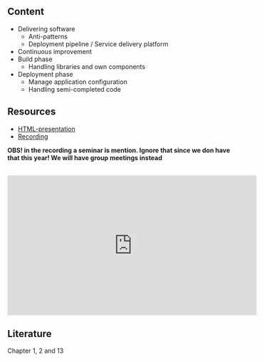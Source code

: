 ## Content
* Delivering software
  * Anti-patterns
  * Deployment pipeline / Service delivery platform
* Continuous improvement
* Build phase
  * Handling libraries and own components
* Deployment phase
  * Manage application configuration
  * Handling semi-completed code

## Resources
- [HTML-presentation](https://rawgit.com/2dv611/syllabus/master/resources/lectures/02_delivering_software/index.html#/)
- [Recording](https://youtu.be/380xKP1PNlo?t=14m57s&list=PLSWJPPj5sKmoqjJLHTdNsZPg0yeGMdd11) 

<strong>OBS! in the recording a seminar is mention. Ignore that since we don have that this year! We will have group meetings instead</strong>

<br />
<iframe width="560" height="315" src="https://www.youtube.com/embed/380xKP1PNlo?t=14m57s&list=PLSWJPPj5sKmoqjJLHTdNsZPg0yeGMdd11" frameborder="0" allowfullscreen></iframe>

## Literature
Chapter 1, 2 and 13

